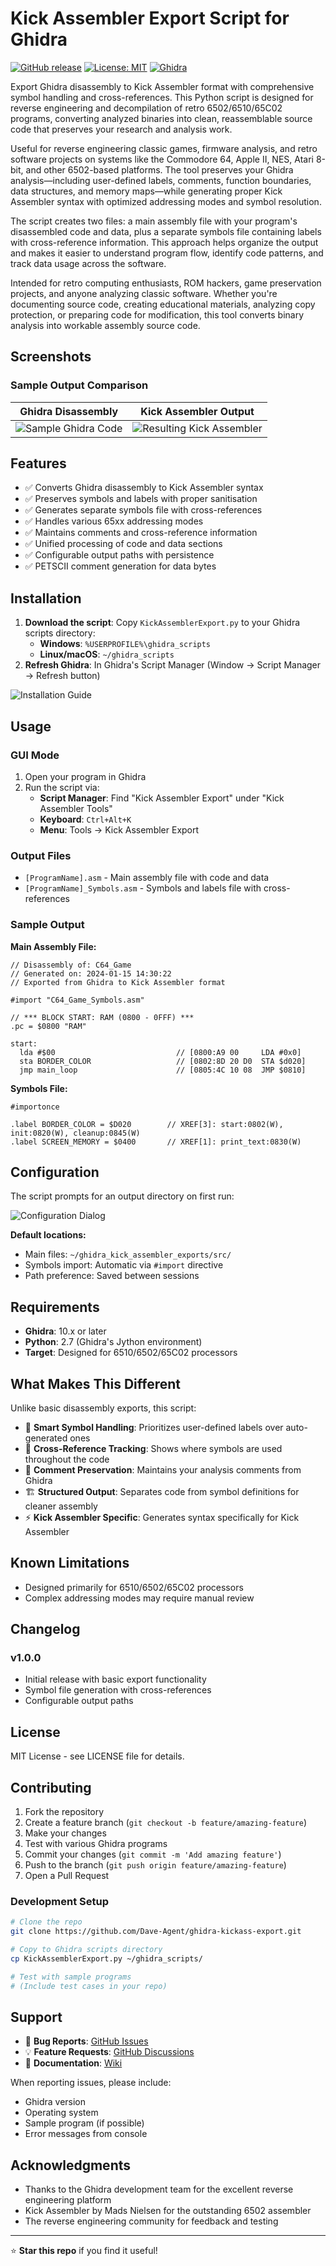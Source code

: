 # Kick Assembler Export Script for Ghidra

[![GitHub release](https://img.shields.io/github/release/yourusername/ghidra-kickass-export.svg)](https://github.com/yourusername/ghidra-kickass-export/releases) [![License: MIT](https://img.shields.io/badge/License-MIT-yellow.svg)](https://opensource.org/licenses/MIT) [![Ghidra](https://img.shields.io/badge/Ghidra-10.x+-green.svg)](https://ghidra-sre.org/)

Export Ghidra disassembly to Kick Assembler format with comprehensive symbol handling and cross-references. This Python script is designed for reverse engineering and decompilation of retro 6502/6510/65C02 programs, converting analyzed binaries into clean, reassemblable source code that preserves your research and analysis work.

Useful for reverse engineering classic games, firmware analysis, and retro software projects on systems like the Commodore 64, Apple II, NES, Atari 8-bit, and other 6502-based platforms. The tool preserves your Ghidra analysis—including user-defined labels, comments, function boundaries, data structures, and memory maps—while generating proper Kick Assembler syntax with optimized addressing modes and symbol resolution.

The script creates two files: a main assembly file with your program's disassembled code and data, plus a separate symbols file containing labels with cross-reference information. This approach helps organize the output and makes it easier to understand program flow, identify code patterns, and track data usage across the software.

Intended for retro computing enthusiasts, ROM hackers, game preservation projects, and anyone analyzing classic software. Whether you're documenting source code, creating educational materials, analyzing copy protection, or preparing code for modification, this tool converts binary analysis into workable assembly source code.

## Screenshots

### Sample Output Comparison

| Ghidra Disassembly                                 | Kick Assembler Output                                        |
| -------------------------------------------------- | ------------------------------------------------------------ |
| ![Sample Ghidra Code](docs/images/ghidra_code.png) | ![Resulting Kick Assembler](docs/images/kick_assembler_code.png) |

## Features

- ✅ Converts Ghidra disassembly to Kick Assembler syntax
- ✅ Preserves symbols and labels with proper sanitisation
- ✅ Generates separate symbols file with cross-references
- ✅ Handles various 65xx addressing modes
- ✅ Maintains comments and cross-reference information
- ✅ Unified processing of code and data sections
- ✅ Configurable output paths with persistence
- ✅ PETSCII comment generation for data bytes

## Installation

1. **Download the script**: Copy `KickAssemblerExport.py` to your Ghidra scripts directory:
   - **Windows**: `%USERPROFILE%\ghidra_scripts`
   - **Linux/macOS**: `~/ghidra_scripts`
2. **Refresh Ghidra**: In Ghidra's Script Manager (Window → Script Manager → Refresh button)

![Installation Guide](docs/images/script_location.png)

## Usage

### GUI Mode

1. Open your program in Ghidra
2. Run the script via:
   - **Script Manager**: Find "Kick Assembler Export" under "Kick Assembler Tools"
   - **Keyboard**: `Ctrl+Alt+K`
   - **Menu**: Tools → Kick Assembler Export

### Output Files

- `[ProgramName].asm` - Main assembly file with code and data
- `[ProgramName]_Symbols.asm` - Symbols and labels file with cross-references

### Sample Output

**Main Assembly File:**

```assembly
// Disassembly of: C64_Game
// Generated on: 2024-01-15 14:30:22
// Exported from Ghidra to Kick Assembler format

#import "C64_Game_Symbols.asm"

// *** BLOCK START: RAM (0800 - 0FFF) ***
.pc = $0800 "RAM"

start:
  lda #$00                           // [0800:A9 00     LDA #0x0]
  sta BORDER_COLOR                   // [0802:8D 20 D0  STA $d020]
  jmp main_loop                      // [0805:4C 10 08  JMP $0810]
```

**Symbols File:**

```assembly
#importonce

.label BORDER_COLOR = $D020        // XREF[3]: start:0802(W), init:0820(W), cleanup:0845(W)
.label SCREEN_MEMORY = $0400       // XREF[1]: print_text:0830(W)
```

## Configuration

The script prompts for an output directory on first run:

![Configuration Dialog](docs/images/provide_path.png)

**Default locations:**

- Main files: `~/ghidra_kick_assembler_exports/src/`
- Symbols import: Automatic via `#import` directive
- Path preference: Saved between sessions

## Requirements

- **Ghidra**: 10.x or later
- **Python**: 2.7 (Ghidra's Jython environment)
- **Target**: Designed for 6510/6502/65C02 processors

## What Makes This Different

Unlike basic disassembly exports, this script:

- 🎯 **Smart Symbol Handling**: Prioritizes user-defined labels over auto-generated ones
- 🔗 **Cross-Reference Tracking**: Shows where symbols are used throughout the code
- 📝 **Comment Preservation**: Maintains your analysis comments from Ghidra
- 🏗️ **Structured Output**: Separates code from symbol definitions for cleaner assembly
- ⚡ **Kick Assembler Specific**: Generates syntax specifically for Kick Assembler

## Known Limitations

- Designed primarily for 6510/6502/65C02 processors
- Complex addressing modes may require manual review



## Changelog

### v1.0.0

- Initial release with basic export functionality
- Symbol file generation with cross-references
- Configurable output paths

## License

MIT License - see LICENSE file for details.

## Contributing

1. Fork the repository
2. Create a feature branch (`git checkout -b feature/amazing-feature`)
3. Make your changes
4. Test with various Ghidra programs
5. Commit your changes (`git commit -m 'Add amazing feature'`)
6. Push to the branch (`git push origin feature/amazing-feature`)
7. Open a Pull Request

### Development Setup

```bash
# Clone the repo
git clone https://github.com/Dave-Agent/ghidra-kickass-export.git

# Copy to Ghidra scripts directory
cp KickAssemblerExport.py ~/ghidra_scripts/

# Test with sample programs
# (Include test cases in your repo)
```

## Support

- 🐛 **Bug Reports**: [GitHub Issues](https://github.com/Dave-Agent/ghidra-kickass-export/issues)
- 💡 **Feature Requests**: [GitHub Discussions](https://github.com/Dave-Agent/ghidra-kickass-export/discussions)
- 📖 **Documentation**: [Wiki](https://github.com/Dave-Agent/ghidra-kickass-export/wiki)

When reporting issues, please include:

- Ghidra version
- Operating system
- Sample program (if possible)
- Error messages from console

## Acknowledgments

- Thanks to the Ghidra development team for the excellent reverse engineering platform
- Kick Assembler by Mads Nielsen for the outstanding 6502 assembler
- The reverse engineering community for feedback and testing

------

⭐ **Star this repo** if you find it useful!